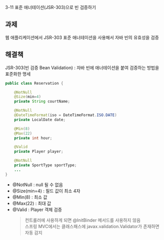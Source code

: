 3-11 표준 애너테이션(JSR-303)으로 빈 검증하기

## 과제
웹 애플리케이션에서 JSR-303 표준 애너테이션을 사용해서 자바 빈의 유효성을 검증

## 해결책
JSR-303(빈 검증 Bean Validation) : 자바 빈에 애너테이션을 붙여 검증하는 방법을 표준화한 명세
```java
public class Reservation {

    @NotNull
    @Size(min=4)
    private String courtName;

    @NotNull
    @DateTimeFormat(iso = DateTimeFormat.ISO.DATE)
    private LocalDate date;

    @Min(8)
    @Max(22)
    private int hour;

    @Valid
    private Player player;

    @NotNull
    private SportType sportType;
    ...
}
```
- @NotNull : null 될 수 없음
- @Size(min=4) : 필드 값이 최소 4자
- @Min(8) : 최소 값
- @Max(22) : 최대 값
- @Valid : Player 객체 검증    
    > 컨트롤러에 사용하게 되면 @InitBinder 메서드를 사용하지 않음    
    > 스프링 MVC에서는 클래스패스에 javax.validation.Validator가 존재하면 자동 감지

